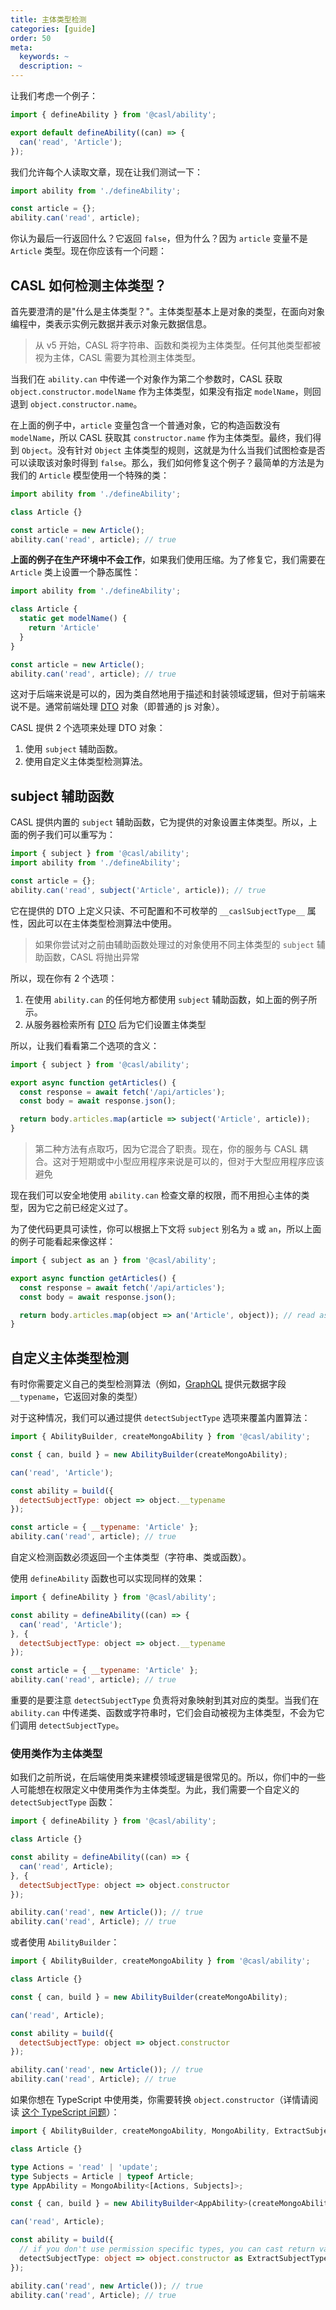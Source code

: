 ```yaml
---
title: 主体类型检测
categories: [guide]
order: 50
meta:
  keywords: ~
  description: ~
---
```


让我们考虑一个例子：

```js @{data-filename="defineAbility.js"}
import { defineAbility } from '@casl/ability';

export default defineAbility((can) => {
  can('read', 'Article');
});
```

我们允许每个人读取文章，现在让我们测试一下：

```js
import ability from './defineAbility';

const article = {};
ability.can('read', article);
```

你认为最后一行返回什么？它返回 `false`，但为什么？因为 `article` 变量不是 `Article` 类型。现在你应该有一个问题：

## CASL 如何检测主体类型？

首先要澄清的是"什么是主体类型？"。主体类型基本上是对象的类型，在面向对象编程中，类表示实例元数据并表示对象元数据信息。

> 从 v5 开始，CASL 将字符串、函数和类视为主体类型。任何其他类型都被视为主体，CASL 需要为其检测主体类型。

当我们在 `ability.can` 中传递一个对象作为第二个参数时，CASL 获取 `object.constructor.modelName` 作为主体类型，如果没有指定 `modelName`，则回退到 `object.constructor.name`。

在上面的例子中，`article` 变量包含一个普通对象，它的构造函数没有 `modelName`，所以 CASL 获取其 `constructor.name` 作为主体类型。最终，我们得到 `Object`。没有针对 `Object` 主体类型的规则，这就是为什么当我们试图检查是否可以读取该对象时得到 `false`。那么，我们如何修复这个例子？最简单的方法是为我们的 `Article` 模型使用一个特殊的类：

```js
import ability from './defineAbility';

class Article {}

const article = new Article();
ability.can('read', article); // true
```

[terser]: https://terser.org/
[uglifyjs]: http://lisperator.net/uglifyjs/

**上面的例子在生产环境中不会工作**，如果我们使用压缩。为了修复它，我们需要在 `Article` 类上设置一个静态属性：

```js
import ability from './defineAbility';

class Article {
  static get modelName() {
    return 'Article'
  }
}

const article = new Article();
ability.can('read', article); // true
```

这对于后端来说是可以的，因为类自然地用于描述和封装领域逻辑，但对于前端来说不是。通常前端处理 [DTO] 对象（即普通的 js 对象）。

[DTO]: https://en.wikipedia.org/wiki/Data_transfer_object

CASL 提供 2 个选项来处理 DTO 对象：

1. 使用 `subject` 辅助函数。
2. 使用自定义主体类型检测算法。

## subject 辅助函数

CASL 提供内置的 `subject` 辅助函数，它为提供的对象设置主体类型。所以，上面的例子我们可以重写为：

```js
import { subject } from '@casl/ability';
import ability from './defineAbility';

const article = {};
ability.can('read', subject('Article', article)); // true
```

它在提供的 DTO 上定义只读、不可配置和不可枚举的 `__caslSubjectType__` 属性，因此可以在主体类型检测算法中使用。

> 如果你尝试对之前由辅助函数处理过的对象使用不同主体类型的 `subject` 辅助函数，CASL 将抛出异常

所以，现在你有 2 个选项：

1. 在使用 `ability.can` 的任何地方都使用 `subject` 辅助函数，如上面的例子所示。
2. 从服务器检索所有 [DTO] 后为它们设置主体类型

所以，让我们看看第二个选项的含义：

```js
import { subject } from '@casl/ability';

export async function getArticles() {
  const response = await fetch('/api/articles');
  const body = await response.json();

  return body.articles.map(article => subject('Article', article));
}
```

> 第二种方法有点取巧，因为它混合了职责。现在，你的服务与 CASL 耦合。这对于短期或中小型应用程序来说是可以的，但对于大型应用程序应该避免

现在我们可以安全地使用 `ability.can` 检查文章的权限，而不用担心主体的类型，因为它之前已经定义过了。

为了使代码更具可读性，你可以根据上下文将 `subject` 别名为 `a` 或 `an`，所以上面的例子可能看起来像这样：

```js
import { subject as an } from '@casl/ability';

export async function getArticles() {
  const response = await fetch('/api/articles');
  const body = await response.json();

  return body.articles.map(object => an('Article', object)); // read as "an Article object"
}
```

## 自定义主体类型检测

有时你需要定义自己的类型检测算法（例如，[GraphQL] 提供元数据字段 `__typename`，它返回对象的类型）

[GraphQL]: https://graphql.org/

对于这种情况，我们可以通过提供 `detectSubjectType` 选项来覆盖内置算法：

```js
import { AbilityBuilder, createMongoAbility } from '@casl/ability';

const { can, build } = new AbilityBuilder(createMongoAbility);

can('read', 'Article');

const ability = build({
  detectSubjectType: object => object.__typename
});

const article = { __typename: 'Article' };
ability.can('read', article); // true
```

自定义检测函数必须返回一个主体类型（字符串、类或函数）。

使用 `defineAbility` 函数也可以实现同样的效果：

```js
import { defineAbility } from '@casl/ability';

const ability = defineAbility((can) => {
  can('read', 'Article');
}, {
  detectSubjectType: object => object.__typename
});

const article = { __typename: 'Article' };
ability.can('read', article); // true
```

重要的是要注意 `detectSubjectType` 负责将对象映射到其对应的类型。当我们在 `ability.can` 中传递类、函数或字符串时，它们会自动被视为主体类型，不会为它们调用 `detectSubjectType`。

### 使用类作为主体类型

如我们之前所说，在后端使用类来建模领域逻辑是很常见的。所以，你们中的一些人可能想在权限定义中使用类作为主体类型。为此，我们需要一个自定义的 `detectSubjectType` 函数：

```js
import { defineAbility } from '@casl/ability';

class Article {}

const ability = defineAbility((can) => {
  can('read', Article);
}, {
  detectSubjectType: object => object.constructor
});

ability.can('read', new Article()); // true
ability.can('read', Article); // true
```

或者使用 `AbilityBuilder`：

```js
import { AbilityBuilder, createMongoAbility } from '@casl/ability';

class Article {}

const { can, build } = new AbilityBuilder(createMongoAbility);

can('read', Article);

const ability = build({
  detectSubjectType: object => object.constructor
});

ability.can('read', new Article()); // true
ability.can('read', Article); // true
```

如果你想在 TypeScript 中使用类，你需要转换 `object.constructor`（详情请阅读 [这个 TypeScript 问题](https://github.com/microsoft/TypeScript/issues/3841)）：

```ts
import { AbilityBuilder, createMongoAbility, MongoAbility, ExtractSubjectType } from '@casl/ability';

class Article {}

type Actions = 'read' | 'update';
type Subjects = Article | typeof Article;
type AppAbility = MongoAbility<[Actions, Subjects]>;

const { can, build } = new AbilityBuilder<AppAbility>(createMongoAbility);

can('read', Article);

const ability = build({
  // if you don't use permission specific types, you can cast return value to `SubjectType` type
  detectSubjectType: object => object.constructor as ExtractSubjectType<Subjects>
});

ability.can('read', new Article()); // true
ability.can('read', Article); // true
```
